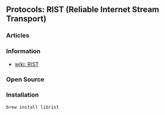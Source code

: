 ## Protocols: RIST (Reliable Internet Stream Transport)


### Articles



### Information
- [wiki: RIST](https://en.wikipedia.org/wiki/Reliable_Internet_Stream_Transport)


### Open Source




### Installation
```
brew install librist
```

